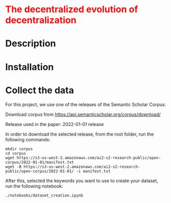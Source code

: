 # <font color='red'>The decentralized evolution of decentralization</font>

# Description

# Installation

# Collect the data
For this project, we use one of the releases of the Semantic Scholar Corpus.

Download corpus from
https://api.semanticscholar.org/corpus/download/

Release used in the paper: 2022-01-01 release

In order to download the selected release, from the root folder, run the following commands:

```
mkdir corpus
cd corpus
wget https://s3-us-west-2.amazonaws.com/ai2-s2-research-public/open-corpus/2022-01-01/manifest.txt
wget -B https://s3-us-west-2.amazonaws.com/ai2-s2-research-public/open-corpus/2022-01-01/ -i manifest.txt
```

After this, selected the keywords you want to use to create your dataset, run the following notebook:
```
./notebooks/dataset_creation.ipynb
```